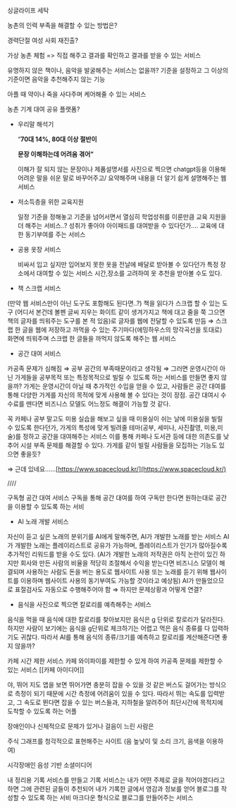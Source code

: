 싱글라이프 세탁

농촌의 인력 부족을 해결할 수 있는 방법은?

경력단절 여성 사회 재진출?

가상 농촌 체험 => 직접 해주고 결과를 확인하고 결과를 받을 수 있는 서비스

유명하지 않은 책이나, 음악을 발굴해주는 서비스는 없을까?
기준을 설정하고 그 이상의 기준이면 음악을 추천해주지 않는 기능

아플 때 약이나 죽을 사다주며 케어해줄 수 있는 서비스

농촌 기계 대여 공유 플랫폼?

- 우리말 해석기
    
    “**70대 14%, 80대 이상 절반이**
    
    **문장 이해하는데 어려움 겪어”**
    
    이해가 잘 되지 않는 문장이나 제품설명서를 사진으로 찍으면 chatgpt등을 이용해 어려운 말을 쉬운 말로 바꾸어주고/ 요약해주며 내용을 더 알기 쉽게 설명해주는 웹 서비스
    
- 저소득층을 위한 교육지원
    
    일정 기준을 정해놓고 기준을 넘어서면서 열심히 학업성취를 이룬만큼 교육 지원을 더 해주는 서비스..? 성취가 좋아야 아이패드를 대여받을 수 있다던가…. 교육에 대한 동기부여를 주는 서비스
    
- 공용 옷장 서비스
    
    비싸서 입고 싶지만 입어보지 못한 옷을 전날에 배달로 받아볼 수 있다던가 특정 장소에서 대여할 수 있는 서비스 시간,장소를 고려하여 옷 추천을 받아볼 수도 있다.
    
- 책 스크랩 서비스
    

(만약 웹 서비스만이 아닌 도구도 포함해도 된다면..?) 책을 읽다가 스크랩 할 수 있는 도구 (어디서 본건데 볼펜 글씨 지우는 화이트 같이 생겨가지고 책에 대고 줄을 쭉 그으면 책의 글자를 띄워주는 도구를 본 적 있음)로 글자를 웹에 전달할 수 있도록 만듬 ⇒ 스크랩 한 글을 웹에 저장하고 까먹을 수 있는 주기마다(에밍하우스의 망각곡선을 토대로) 화면에 띄워주며 스크랩 한 글들을 까먹지 않도록 해주는 웹 서비스

- 공간 대여 서비스

카공족 문제가 심해짐 ⇒ 공부 공간의 부족때문이라고 생각됨 ⇒ 그러면 운영시간이 아닌 가게들을 공부목적 또는 특정목적으로 빌릴 수 있도록 하는 서비스를 만들면 좋지 않을까? 가게는 운영시간이 아닐 때 추가적인 수입을 얻을 수 있고, 사람들은 공간 대여를 통해 다양한 가게를 자신의 목적에 맞게 사용해 볼 수 있다는 것이 장점. 공간 대여시 수수료를 뗀다면 비즈니스 모델도 어느정도 해결이 가능할 것 같다.

꼭 카페나 공부 말고도 미용 실습을 해보고 싶을 때 미용실이 쉬는 날에 미용실을 빌릴 수 있도록 한다던가, 가게의 특성에 맞게 빌려줄 테마(공부, 세미나, 사진촬영, 미용,미술)를 정하고 공간을 대여해주는 서비스 이를 통해 카페나 도서관 등에 대한 의존도를 낮추어 시설 부족 문제를 해결할 수 있다. 가게를 같이 빌릴 사람들을 모집하는 기능도 있으면 좋을듯?

⇒ 근데 있네요……[https://www.spacecloud.kr/](https://www.spacecloud.kr/)

////

구독형 공간 대여 서비스
구독을 통해 공간 대여를 하여 구독만 한다면 원하는대로 공간을 이용할 수 있도록 하는 서비

- AI 노래 개발 서비스

자신이 듣고 싶은 노래의 분위기를 AI에게 말해주면, AI가 개발한 노래를 받는 서비스 AI가 개발한 노래는 플레이리스트로 공유가 가능하며, 플레이리스트가 인기가 많아질수록 추가적인 리워드를 받을 수도 있다. (AI가 개발한 노래의 저작권은 아직 논란이 있긴 하지만 회사와 만든 사람의 비율을 적당히 조절해서 수익을 받는다면 비즈니스 모델이 해결되며 사용하는 사람도 돈을 버는 용도로 웹사이트 사용 또는 노래를 듣기 위해 웹사이트를 이용하며 웹사이트 사용의 동기부여도 가능할 것이라고 예상됨) AI가 만들었으므로 표절검사도 자동으로 수행해주어야 함 ⇒ 하지만 문제상황과 어떻게 연결?

- 음식을 사진으로 찍으면 칼로리를 예측해주는 서비스

음식을 먹을 때 음식에 대한 칼로리를 찾아보지만 음식은 g 단위로 칼로리가 달라진다. 하지만 사람이 보기에는 음식을 g단위로 체크하기는 어렵고 먹은 음식 종류를 다 입력하기도 귀찮다. 따라서 AI를 통해 음식의 종류/크기를 예측하고 칼로리를 계산해준다면 좋지 않을까?

카페 시간 제한 서비스
카페 와이파이를 제한할 수 있게 하여 카공족 문제를 제한할 수 있는 서비스
[[카페 아이디어]]

야, 뛰어
지도 앱을 보면 뛰어가면 충분히 잡을 수 있을 것 같은 버스도 걸어가는 방식으로 측정이 되기 때문에 시간 측정에 어려움이 있을 수 있다. 따라서 뛰는 속도를 입력받고, 그 속도로 뛴다면 잡을 수 있는 버스들과, 지하철을 알려주어 최단시간에 목적지에 도착할 수 있도록 하는 어플

장애인이나 신체적으로 문제가 있거나 걸음이 느린 사람은 

주식 그래프를 청각적으로 표현해주는 사이트 (음 높낮이 및 소리 크기, 음색을 이용하여)

시각장애인 음성 기반 소셜미디어

내 정리용 기록 서비스를 만들고
기록 서비스는 내가 어떤 주제로 글을 적어야겠다라고 하면 그에 관련된 글들이 추천되어 내가 기록한 글에서 영감과 정보를 얻어 블로그를 작성할 수 있도록 하는 서비
마크다운 형식으로 블로그를 만들어주는 서비스










